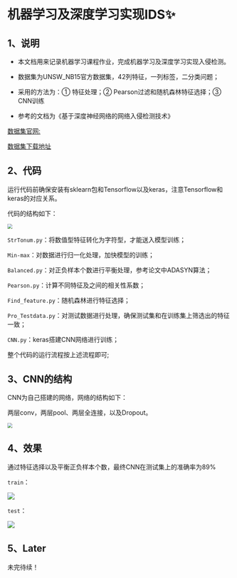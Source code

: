 # 机器学习及深度学习实现IDS✨

## 1、说明

- 本文档用来记录机器学习课程作业，完成机器学习及深度学习实现入侵检测。
- 数据集为UNSW_NB15官方数据集，42列特征，一列标签，二分类问题；

- 采用的方法为：① 特征处理；② Pearson过滤和随机森林特征选择；③ CNN训练

- 参考的文档为《基于深度神经网络的网络入侵检测技术》

[数据集官网:](https://research.unsw.edu.au/projects/unsw-nb15-dataset)

[数据集下载地址](https://cloudstor.aarnet.edu.au/plus/index.php/s/2DhnLGDdEECo4ys?path=%2FUNSW-NB15%20-%20CSV%20Files)

## 2、代码

运行代码前确保安装有sklearn包和Tensorflow以及keras，注意Tensorflow和keras的对应关系。

代码的结构如下：

<img src="https://gitee.com/kkkcstx/kkkcs/raw/master/img/20220419092935.png" style="zoom: 67%;" />

`StrTonum.py`：将数值型特征转化为字符型，才能送入模型训练；

`Min-max`：对数据进行归一化处理，加快模型的训练；

`Balanced.py`：对正负样本个数进行平衡处理，参考论文中ADASYN算法；

`Pearson.py`：计算不同特征及之间的相关性系数；

`Find_feature.py`：随机森林进行特征选择；

`Pro_Testdata.py`：对测试数据进行处理，确保测试集和在训练集上筛选出的特征一致；

`CNN.py`：keras搭建CNN网络进行训练；

整个代码的运行流程按上述流程即可;

## 3、CNN的结构

CNN为自己搭建的网络，网络的结构如下：

两层conv，两层pool、两层全连接，以及Dropout。

<img src="https://gitee.com/kkkcstx/kkkcs/raw/master/img/20220419093337.png" style="zoom: 67%;" />

## 4、效果

通过特征选择以及平衡正负样本个数，最终CNN在测试集上的准确率为89%

`train`：

![](https://gitee.com/kkkcstx/kkkcs/raw/master/img/20220419093554.png)

`test`：

![](https://gitee.com/kkkcstx/kkkcs/raw/master/img/20220419093937.png)

## 5、Later

未完待续！

